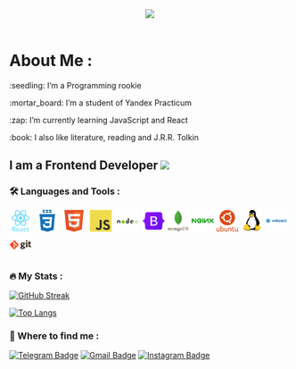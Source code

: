 <div id="header" align="center">
  <img src="https://media.giphy.com/media/USV0ym3bVWQJJmNu3N/giphy.gif" width="100"/>
</div>
<div align="center">
<img src="https://komarev.com/ghpvc/?username=alinasheb&style=flat-square&color=lightgrey" alt="" />
</div>
<h1> About Me :</h1>
<p>:seedling: I’m  a Programming rookie</p>
<p>:mortar_board: I’m a student of Yandex Practicum</p>
<p>:zap: I’m currently learning JavaScript and React</p>
<p>:book: I also like literature, reading and J.R.R. Tolkin</p>

<h2> I am a Frontend Developer <img src="https://media.giphy.com/media/WUlplcMpOCEmTGBtBW/giphy.gif" width="30"> </h2>

### :hammer_and_wrench: Languages and Tools :
<div>
  <img src="https://github.com/devicons/devicon/blob/master/icons/react/react-original-wordmark.svg" title="React" alt="React" width="40" height="40"/>&nbsp;
  <img src="https://github.com/devicons/devicon/blob/master/icons/css3/css3-plain-wordmark.svg"  title="CSS3" alt="CSS" width="40" height="40"/>&nbsp;
  <img src="https://github.com/devicons/devicon/blob/master/icons/html5/html5-original.svg" title="HTML5" alt="HTML" width="40" height="40"/>&nbsp;
  <img src="https://github.com/devicons/devicon/blob/master/icons/javascript/javascript-original.svg" title="JavaScript" alt="JavaScript" width="40" height="40"/>&nbsp;
  <img src="https://github.com/devicons/devicon/blob/master/icons/nodejs/nodejs-original-wordmark.svg" title="NodeJS" alt="NodeJS" width="40" height="40"/>&nbsp;
  <img src="https://github.com/devicons/devicon/blob/master/icons/bootstrap/bootstrap-original.svg" title="bootstrap" **alt="bootstrap" width="40" height="40"/>
  <img src="https://github.com/devicons/devicon/blob/master/icons/mongodb/mongodb-original-wordmark.svg" title="mongodb" **alt="mongodb" width="40" height="40"/>
  <img src="https://github.com/devicons/devicon/blob/master/icons/nginx/nginx-original.svg" title="nginx" **alt="nginx" width="40" height="40"/>
  <img src="https://github.com/devicons/devicon/blob/master/icons/ubuntu/ubuntu-plain-wordmark.svg" title="ubuntu" **alt="ubuntu" width="40" height="40"/>
  <img src="https://github.com/devicons/devicon/blob/master/icons/linux/linux-original.svg" title="linux" **alt="linux" width="40" height="40"/>
  <img src="https://github.com/devicons/devicon/blob/master/icons/webpack/webpack-original-wordmark.svg" title="webpack" **alt="webpack" width="40" height="40"/>
  <img src="https://github.com/devicons/devicon/blob/master/icons/git/git-original-wordmark.svg" title="Git" **alt="Git" width="40" height="40"/>
  
</div>

### :fire: My Stats :
[![GitHub Streak](http://github-readme-streak-stats.herokuapp.com?user=alinasheb&theme=dark&background=000000)](https://git.io/streak-stats)

[![Top Langs](https://github-readme-stats.vercel.app/api/top-langs/?username=alinasheb&layout=compact&theme=vision-friendly-dark)](https://github.com/anuraghazra/github-readme-stats)


### :e-mail: Where to find me :
[![Telegram Badge](https://img.shields.io/badge/-@AlinaSheb-blue?style=flat-square&logo=Telegram&logoColor=white&link=https://t.me/AlinaSheb)](https://t.me/AlinaSheb)
[![Gmail Badge](https://img.shields.io/badge/-alinashebalkina62@gmail.com-c14438?style=flat-square&logo=Gmail&logoColor=white&link=mailto:dhruvjainpenny@gmail.com)](mailto:alinashebalkina62@gmail.com)
[![Instagram Badge](https://img.shields.io/badge/-alina.sheb-F44747?style=flat-square&labelColor=F44747&logo=instagram&logoColor=white&link=https://instagram.com/alina.sheb?igshid=ZmZhODViOGI=)](https://instagram.com/alina.sheb?igshid=ZmZhODViOGI=)

